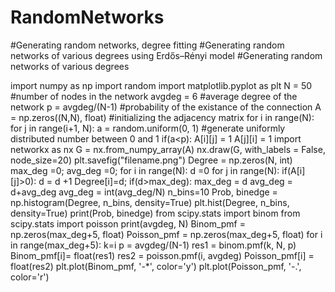 # RandomNetworks
#Generating random networks, degree fitting
#Generating random networks of various degrees using Erdős–Rényi model
#Generating random networks of various degrees

import numpy as np
import random 
import matplotlib.pyplot as plt
N = 50 #number of nodes in the network
avgdeg = 6 #average degree of the network
p = avgdeg/(N-1) #probability of the existance of the connection
A = np.zeros((N,N), float) #initializing the adjacency matrix 
for i in range(N):
  for j in range(i+1, N):
    a = random.uniform(0, 1)  #generate uniformly distributed number between 0 and 1
    if(a<p):
      A[i][j] = 1
      A[j][i] = 1
import networkx as nx 
G = nx.from_numpy_array(A)
nx.draw(G, with_labels = False, node_size=20)
plt.savefig("filename.png")
Degree = np.zeros(N, int)
max_deg =0;
avg_deg =0;
for i in range(N):
  d =0
  for j in range(N):
    if(A[i][j]>0):
      d = d +1
  Degree[i]=d;
  if(d>max_deg):
    max_deg = d
  avg_deg = d+avg_deg
avg_deg = int(avg_deg/N)
n_bins=10
Prob, binedge = np.histogram(Degree, n_bins, density=True)
plt.hist(Degree, n_bins, density=True)
print(Prob, binedge)
from scipy.stats import binom
from scipy.stats import poisson
print(avgdeg, N)
Binom_pmf = np.zeros(max_deg+5, float)
Poisson_pmf = np.zeros(max_deg+5, float)
for i in range(max_deg+5):
  k=i
  p = avgdeg/(N-1)
  res1 = binom.pmf(k, N, p)
  Binom_pmf[i]= float(res1)
  res2 = poisson.pmf(i, avgdeg)
  Poisson_pmf[i] = float(res2)
plt.plot(Binom_pmf, '-*', color='y')
plt.plot(Poisson_pmf, '-.', color='r')
